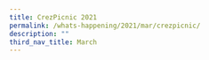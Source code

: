 ```yaml
---
title: CrezPicnic 2021
permalink: /whats-happening/2021/mar/crezpicnic/
description: ""
third_nav_title: March
---
```

